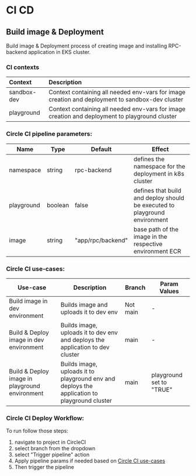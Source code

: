 # CI CD

## Build image & Deployment
Build image & Deployment process of creating image and installing RPC-backend application in EKS cluster.

### CI contexts

| Context     | Description                                                                                     |
|:------------|:------------------------------------------------------------------------------------------------|
| sandbox-dev | Context containing all needed env-vars for image creation and deployment to sandbox-dev cluster |
| playground  | Context containing all needed env-vars for image creation and deployment to playground cluster  |

### Circle CI pipeline parameters:

| Name        | Type    | Default           | Effect                                                                     |
|-------------|---------|-------------------|----------------------------------------------------------------------------|
| namespace   | string  | rpc-backend       | defines the namespace for the deployment in k8s cluster                    |
| playground  | boolean | false             | defines that build and deploy should be executed to playground environment |
| image       | string  | "app/rpc/backend" | base path of the image in the respective environment ECR                   |

### Circle CI use-cases:

| Use-case                                       | Description                                                                                  | Branch   | Param Values             |
|------------------------------------------------|----------------------------------------------------------------------------------------------|----------|--------------------------|
| Build image in dev environment                 | Builds image and uploads it to dev env                                                       | Not main | -                        |
| Build & Deploy image in dev environment        | Builds image, uploads it to dev env and deploys the application to dev cluster               | main     | -                        |
| Build & Deploy image in playground environment | Builds image, uploads it to playground env and deploys the application to playground cluster | main     | playground set to "TRUE" |


### Circle CI Deploy Workflow:

To run follow those steps:

1. navigate to project in CircleCI
2. select branch from the dropdown
3. select "Trigger pipeline" action
4. Apply pipeline params if needed based on [Circle CI use-cases](#circle-ci-use-cases)
5. Then trigger the pipeline